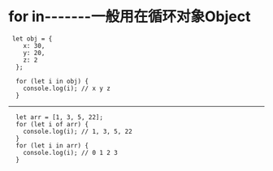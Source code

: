 # for in-------一般用在循环对象Object
	 let obj = {
	    x: 30,
	    y: 20,
	    z: 2
	  };
	  
	  for (let i in obj) {
	    console.log(i); // x y z
	  }
-------------------------------------------------------
      let arr = [1, 3, 5, 22];
      for (let i of arr) {
        console.log(i); // 1, 3, 5, 22
      }
      for (let i in arr) {
        console.log(i); // 0 1 2 3
      }